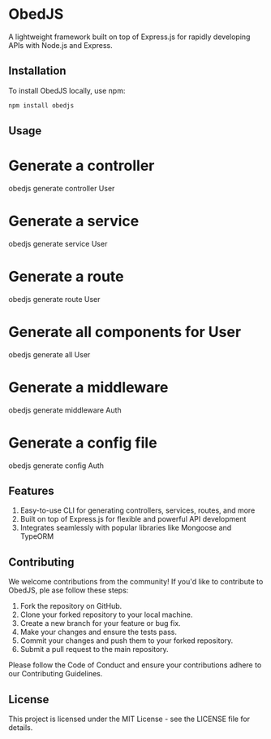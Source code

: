# ObedJS

A lightweight framework built on top of Express.js for rapidly developing APIs with Node.js and Express.

## Installation

To install ObedJS locally, use npm:

```bash
npm install obedjs

```

## Usage

# Generate a controller

obedjs generate controller User

# Generate a service

obedjs generate service User

# Generate a route

obedjs generate route User

# Generate all components for User

obedjs generate all User

# Generate a middleware

obedjs generate middleware Auth

# Generate a config file

obedjs generate config Auth

## Features
1. Easy-to-use CLI for generating controllers, services, routes, and more
2. Built on top of Express.js for flexible and powerful API development
3. Integrates seamlessly with popular libraries like Mongoose and TypeORM 

## Contributing
We welcome contributions from the community! If you'd like to contribute to ObedJS, ple
ase follow these steps:

1. Fork the repository on GitHub.
2. Clone your forked repository to your local machine.
3. Create a new branch for your feature or bug fix.
4. Make your changes and ensure the tests pass.
5. Commit your changes and push them to your forked repository.
6. Submit a pull request to the main repository.

Please follow the Code of Conduct and ensure your contributions adhere to our Contributing Guidelines.

## License
This project is licensed under the MIT License - see the LICENSE file for details.